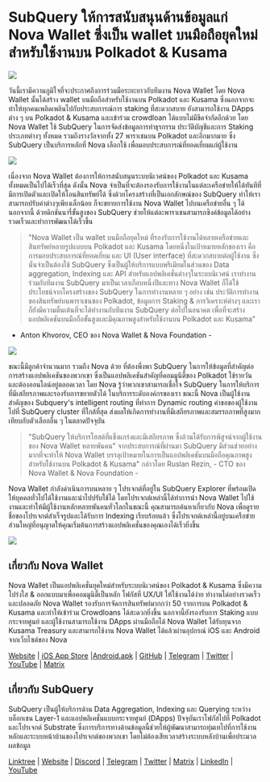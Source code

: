 # SubQuery ให้การสนับสนุนด้านข้อมูลแก่ Nova Wallet ซึ่งเป็น wallet บนมือถือยุคใหม่สำหรับใช้งานบน Polkadot & Kusama

![](https://miro.medium.com/max/1400/1*0HRq9OTOIIvv3Hfz9hE23A.jpeg)

วันนี้เรามีความภูมิใจที่จะประกาศถึงการร่วมมือระยะยาวกับทีมงาน Nova Wallet โดย Nova Wallet นั้นได้สร้าง wallet บนมือถือสำหรับใช้งานบน Polkadot และ Kusama ซึ่งนอกจากจะทำให้ทุกคนเพลิดเพลินไปกับประสบการณ์การ staking ที่สะดวกสบาย ยังสามารถใช้งาน DApps ต่าง ๆ บน Polkadot & Kusama และเข้าร่วม crowdloan ได้แบบไม่มีขีดจำกัดอีกด้วย โดย Nova Wallet ใช้ SubQuery ในการจัดส่งข้อมูลการทำธุรกรรม ประวัติบัญชีและการ Staking ประเภทต่างๆ ทั้งหมด รวมถึงรางวัลจากทั้ง 27 พาราเชนบน Polkadot และอีกมากมาย ซึ่ง SubQuery เป็นบริการหลักที่ Nova เลือกใช้ เพื่อมอบประสบการณ์ที่ยอดเยี่ยมแก่ผู้ใช้งาน

![](https://miro.medium.com/max/1200/1*5JlnAgpO79q3ayc4oAHD6g.gif)

เนื่องจาก Nova Wallet ต้องการให้การสนับสนุนระบบนิเวศน์ของ Polkadot และ Kusama ทั้งหมดเป็นไปได้เร็วที่สุด ดังนั้น Nova จำเป็นที่จะต้องรองรับการใช้งานในแต่ละเครือข่ายให้ได้ทันทีที่มีการเปิดตัวและเปิดให้โอนสินทรัพย์ได้ ซึ่งด้วยโครงสร้างที่เป็นเอกลักษณ์ของ SubQuery ทำให้เราสามารถปรับค่าต่างๆเพียงเล็กน้อย ก็จะขยายการใช้งาน Nova Wallet ไปบนเครือข่ายอื่น ๆ ได้  นอกจากนี้ ด้วยดิกชันนารี่ขั้นสูงของ SubQuery ช่วยให้แต่ละพาราเชนสามารถซิงค์ข้อมูลได้อย่างรวดเร็วและทำการพัฒนาได้เร็วขึ้น
> "Nova Wallet เป็น wallet บนมือถือยุคใหม่ ที่รองรับการใช้งานได้หลายเครือข่ายและสินทรัพย์หลายรูปแบบบน Polkadot และ Kusama โดยหนึ่งในเป้าหมายหลักของเรา คือการมอบประสบการณ์ที่ยอดเยี่ยม และ UI (User interface) ที่สะดวกสบายต่อผู้ใช้งาน ซึ่งนั่นจำเป็นต้องใช้ SubQuery ซึ่งเป็นผู้ให้บริการแบบพรีเมียมในส่วนของ Data aggregation, Indexing และ API สำหรับแอปพลิเคชั่นต่างๆในระบบนิเวศน์ เราทำงานร่วมกับทีมงาน SubQuery มาเป็นเวลาเกือบหนึ่งปีและทาง Nova Wallet ก็ได้ใช้ประโยชน์จากโครงสร้างของ SubQuery ในการทำงานหลาย ๆ อย่าง เช่น ประวัติการทำงานของสินทรัพย์บนพาราเชนของ Polkadot, ข้อมูลการ Staking & การวิเคราะห์ต่างๆ และเราก็ยังมีความตื่นเต้นที่จะได้ทำงานกับทีมงาน SubQuery ต่อไปในอนาคต เพื่อที่จะสร้างแอปพลิเคชันบนมือถือขั้นสูงและมีคุณภาพสูงสำหรับใช้งานบน Polkadot และ Kusama"

- Anton Khvorov, CEO ของ Nova Wallet & Nova Foundation -


![](https://miro.medium.com/max/1400/1*cq6Yyz2LTRul_5TUd9CeqA.png)



ขณะนี้มีลูกค้าจำนวนมาก รวมถึง Nova ด้วย ที่ต้องพึ่งพา SubQuery ในการให้ข้อมูลที่สำคัญต่อการสร้างแอปพลิเคชันของพวกเขา ซึ่งเป็นแอปพลิเคชันสำคัญที่คอมมูนิตี้ของ Polkadot ใช้รายวัน และต้องออนไลน์อยู่ตลอดเวลา โดย Nova รู้ว่าพวกเขาสามารถเชื่อใจ SubQuery ในการให้บริการที่มีเสถียรภาพและรองรับการขยายตัวได้ ในบริการระดับองค์กรของเรา ขณะนี้ Nova เป็นผู้ใช้งานสำคัญของ Subquery's intelligent routing ที่ทำการ Dynamic routing คำขอของผู้ใช้งานไปที่ SubQuery cluster ที่ใกล้ที่สุด ส่งผลให้เกิดการทำงานที่มีเสถียรภาพและสมรรถภาพที่สูงมากเทียบกับตัวเลือกอื่น ๆ ในตลาดปัจจุบัน
> "SubQuery ให้บริการโฮสต์ที่แข็งแกร่งและมีเสถียรภาพ ซึ่งล้วนได้รับการพิสูจน์จากผู้ใช้งานของ Nova Wallet หลายพันคน" จากประสบการณ์ที่ผ่านมา SubQuery มีส่วนช่วยอย่างมากที่จะทำให้ Nova Wallet บรรลุเป้าหมายในการเป็นแอปพลิเคชันบนมือถือคุณภาพสูงสำหรับใช้งานบน Polkadot & Kusama" กล่าวโดย Ruslan Rezin,  - CTO ของ Nova Wallet & Nova Foundation -

Nova Wallet กำลังดำเนินการบนหลาย ๆ โปรเจกต์ที่อยู่ใน SubQuery Explorer ที่พร้อมเปิดให้บุคคลทั่วไปได้ใช้งานและนำไปปรับใช้ได้ โดยโปรเจกต์เหล่านี้ได้ทำการนำ Nova Wallet ไปใช้งานและทำให้มีผู้ใช้งานหลักหลายพันคนทั่วโลกในขณะนี้ คุณสามารถค้นหาเกี่ยวกับ Nova เพื่อดูรายชื่อของโปรเจกต์สำเร็จรูปและได้รับการ Indexing เรียบร้อยแล้ว ซึ่งโปรเจกต์เหล่านี้อยู่บนเครือข่ายส่วนใหญ่ที่อนุญาตให้คุณเริ่มต้นการสร้างแอปพลิเคชั่นของคุณเองได้เร็วยิ่งขึ้น

![](https://miro.medium.com/max/1400/1*8eX2c8rcICZtsJPqcoYJUw.png)

## เกี่ยวกับ Nova Wallet

Nova Wallet เป็นแอปพลิเคชั่นยุคใหม่สำหรับระบบนิเวศน์ของ Polkadot & Kusama ซึ่งมีความโปร่งใส & ออกแบบมาเพื่อคอมมูนิตี้เป็นหลัก โฟกัสที่ UX/UI ให้ใช้งานได้ง่าย ทำงานได่อย่างรวดเร็วและปลอดภัย Nova Wallet รองรับการจัดการสินทรัพย์มากกว่า 50 รายการบน Polkadot & Kusama และทำให้เข้าร่วม Crowdloans ได้สะดวกยิ่งขึ้น นอกจานี้ยังรองรับการ Staking แบบกระจายศูนย์ และผู้ใช้งานสามารถใช้งาน DApps ผ่านมือถือได้ Nova Wallet ได้รับทุนจาก Kusama Treasury และสามารถใช้งาน Nova Wallet ได้แล้วผ่านอุปกรณ์ iOS และ Android จากเว็บไซต์ของ Nova

[Website](https://novawallet.io/) | [iOS App Store](https://novawallet.io/) |[Android.apk](https://github.com/nova-wallet/nova-wallet-android-releases/releases) |  [GitHub](https://github.com/nova-wallet/)  |  [Telegram](https://t.me/novawallet)  |  [Twitter](https://twitter.com/NovaWalletApp) |  [YouTube](https://www.youtube.com/channel/UChoQr3YPETJKKVvhQ0AfV6A) | [Matrix](https://matrix.to/#/#nova-wallet:matrix.org)

## เกี่ยวกับ SubQuery

SubQuery เป็นผู้ให้บริการด้าน Data Aggregation, Indexing และ Querying ระหว่างบล็อกเชน Layer-1 และแอปพลิเคชั่นแบบกระจายศูนย์ (DApps) ปัจจุบันเราโฟกัสไปที่ Polkadot และโปรเจกต์ Substrate ซึ่งการบริการทางด้านข้อมูลนี้ช่วยให้ผู้พัฒนาสามารถทุ่มเทไปที่การใช้งานหลักและระบบหน้าบ้านของโปรเจกต์ของพวกเขา โดยไม่ต้องเสียเวลาสร้างระบบหลังบ้านเพื่อประมวลผลข้อมูล

[Linktree](https://linktr.ee/subquerynetwork) | [Website](https://subquery.network/) | [Discord](https://discord.com/invite/78zg8aBSMG) | [Telegram](https://t.me/subquerynetwork) | [Twitter](https://twitter.com/subquerynetwork) | [Matrix](https://matrix.to/#/#subquery:matrix.org) | [LinkedIn](https://www.linkedin.com/company/subquery) | [YouTube](https://www.youtube.com/channel/UCi1a6NUUjegcLHDFLr7CqLw)

